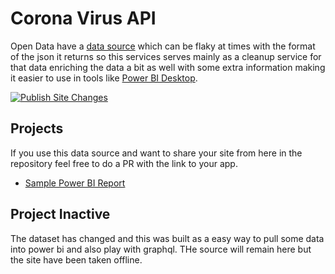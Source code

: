 # Corona Virus API


Open Data have a [data source](https://opendata.ecdc.europa.eu/covid19/casedistribution/json/) 
which can be flaky at times with the format of the json it returns so this 
services serves mainly as a cleanup service for that data enriching the data
a bit as well with some extra information making it easier to use in tools
like [Power BI Desktop](https://powerbi.microsoft.com/en-us/desktop/).

[![Publish Site Changes](https://github.com/Gordon-Beeming/CoronaVirusApi/workflows/Publish%20Site%20Changes/badge.svg)](https://github.com/Gordon-Beeming/CoronaVirusApi/actions?query=workflow%3A%22Publish+Site+Changes%22)

## Projects

If you use this data source and want to share your site from here in the 
repository feel free to do a PR with the link to your app.

- [Sample Power BI Report](reports/Sample-Power-BI-Report.pbix)

## Project Inactive

The dataset has changed and this was built as a easy way to pull some data into power bi and also play with graphql. THe source will remain 
here but the site have been taken offline.